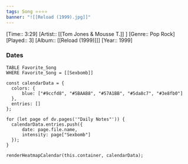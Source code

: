 ```yaml
---
tags: Song ⭐⭐⭐⭐ 
banner: "![[Reload (1999).jpg]]"
---
```

[Time:: 3:29]
[Artist:: [[Tom Jones & Mousse T.]] ]
[Genre:: Pop Rock]
[Played:: 3]
[Album:: [[Reload (1999)]]]
[Year:: 1999]
### Dates
````dataview
TABLE Favorite_Song
WHERE Favorite_Song = [[Sexbomb]]
````

  ```dataviewjs
const calendarData = { 
	colors: { 
		blue: ["#9ccfd8", "#5BAAB8", "#57A1BB", "#5da8c7", "#3e8fb0"] 
	}, 
	entries: [] 
}; 

for (let page of dv.pages('"Daily Notes"')) { 
	calendarData.entries.push({ 
		date: page.file.name, 
		intensity: page["Sexbomb"]
	}); 
} 

renderHeatmapCalendar(this.container, calendarData);
```
